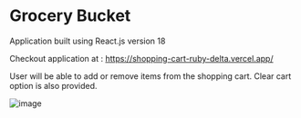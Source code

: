 # Grocery Bucket

Application built using React.js version 18

Checkout application at : https://shopping-cart-ruby-delta.vercel.app/

User will be able to add or remove items from the shopping cart. Clear cart option is also provided.

![image](https://user-images.githubusercontent.com/107784718/185746845-2558c423-254c-48a7-9ff4-6717a82b4bd1.png)

